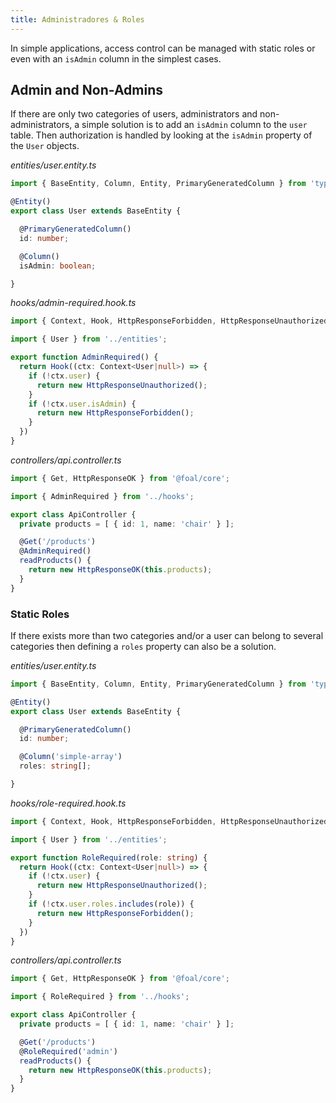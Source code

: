 ```yaml
---
title: Administradores & Roles
---
```



In simple applications, access control can be managed with static roles or even with an `isAdmin` column in the simplest cases.

## Admin and Non-Admins

If there are only two categories of users, administrators and non-administrators, a simple solution is to add an `isAdmin` column to the `user` table. Then authorization is handled by looking at the `isAdmin` property of the `User` objects.

*entities/user.entity.ts*
```typescript
import { BaseEntity, Column, Entity, PrimaryGeneratedColumn } from 'typeorm';

@Entity()
export class User extends BaseEntity {

  @PrimaryGeneratedColumn()
  id: number;

  @Column()
  isAdmin: boolean;

}
```

*hooks/admin-required.hook.ts*
```typescript
import { Context, Hook, HttpResponseForbidden, HttpResponseUnauthorized } from '@foal/core';

import { User } from '../entities';

export function AdminRequired() {
  return Hook((ctx: Context<User|null>) => {
    if (!ctx.user) {
      return new HttpResponseUnauthorized();
    }
    if (!ctx.user.isAdmin) {
      return new HttpResponseForbidden();
    }
  })
}
```

*controllers/api.controller.ts*
```typescript
import { Get, HttpResponseOK } from '@foal/core';

import { AdminRequired } from '../hooks';

export class ApiController {
  private products = [ { id: 1, name: 'chair' } ];

  @Get('/products')
  @AdminRequired()
  readProducts() {
    return new HttpResponseOK(this.products);
  }
}
```

### Static Roles

If there exists more than two categories and/or a user can belong to several categories then defining a `roles` property can also be a solution.

*entities/user.entity.ts*
```typescript
import { BaseEntity, Column, Entity, PrimaryGeneratedColumn } from 'typeorm';

@Entity()
export class User extends BaseEntity {

  @PrimaryGeneratedColumn()
  id: number;

  @Column('simple-array')
  roles: string[];

}
```

*hooks/role-required.hook.ts*
```typescript
import { Context, Hook, HttpResponseForbidden, HttpResponseUnauthorized } from '@foal/core';

import { User } from '../entities';

export function RoleRequired(role: string) {
  return Hook((ctx: Context<User|null>) => {
    if (!ctx.user) {
      return new HttpResponseUnauthorized();
    }
    if (!ctx.user.roles.includes(role)) {
      return new HttpResponseForbidden();
    }
  })
}
```

*controllers/api.controller.ts*
```typescript
import { Get, HttpResponseOK } from '@foal/core';

import { RoleRequired } from '../hooks';

export class ApiController {
  private products = [ { id: 1, name: 'chair' } ];

  @Get('/products')
  @RoleRequired('admin')
  readProducts() {
    return new HttpResponseOK(this.products);
  }
}
```
